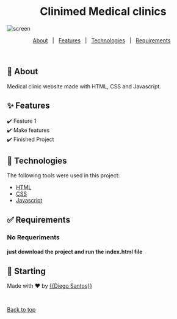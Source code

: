 <div align="center" id="top"> 

  &#xa0;

</div>

<h1 align="center">Clinimed Medical clinics</h1>

![screen](https://user-images.githubusercontent.com/87211192/171229643-efef147a-404c-467a-a726-f109ecef21c9.PNG)

<p align="center">
  <a href="#dart-about">About</a> &#xa0; | &#xa0; 
  <a href="#sparkles-features">Features</a> &#xa0; | &#xa0;
  <a href="#rocket-technologies">Technologies</a> &#xa0; | &#xa0;
  <a href="#white_check_mark-requirements">Requirements</a> &#xa0;
</p>

<br>

## :dart: About ##

Medical clinic website made with HTML, CSS and Javascript. 

## :sparkles: Features ##

:heavy_check_mark: Feature 1 \
:heavy_check_mark: Make features \
:heavy_check_mark: Finished Project

## :rocket: Technologies ##

The following tools were used in this project:

- [HTML](https://www.w3.org/standards/webdesign/htmlcss)
- [CSS](https://www.w3.org/standards/webdesign/htmlcss)
- [Javascript](https://developer.mozilla.org/pt-BR/docs/Web/JavaScript)

## :white_check_mark: Requirements ##

### No Requeriments
#### just download the project and run the index.html file

## :checkered_flag: Starting ##

Made with :heart: by <a href="https://github.com/{{odiegosantos}}" target="_blank">{{Diego Santos}}</a>

&#xa0;

<a href="#top">Back to top</a>
